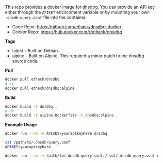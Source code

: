 
This repo provides a docker image for [dnsdbq](https://github.com/dnsdb/dnsdbq). You can provide an API key either through the `APIKEY` environment variable or by mounting your own `.dnsdb-query.conf` file into the container.

- Code Repo: https://github.com/ethack/dnsdbq-docker
- Docker Repo: https://hub.docker.com/r/ethack/dnsdbq

**Tags**
- latest - Built on Debian.
- alpine - Built on Alpine. This required a minor patch to the dnsdbq source code.

**Pull**
```bash
docker pull ethack/dnsdbq
# or
docker pull ethack/dnsdbq:alpine
```

**Build**
```bash
docker build -t dnsdbq .
# or
docker build -f alpine.Dockerfile -t dnsdbq:alpine .
```

**Example Usage**
```bash
docker run --rm -e APIKEY=yourapikeyhere dnsdbq
```

```bash
cat /path/to/.dnsdb-query.conf
APIKEY=yourapikeyhere
```

```bash
docker run --rm -v /path/to/.dnsdb-query.conf:/root/.dnsdb-query.conf dnsdbq
```
